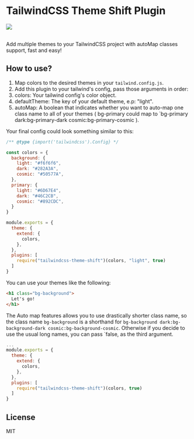# TailwindCSS Theme Shift Plugin

<img src="https://user-images.githubusercontent.com/49946791/218137658-2a0ace5c-b9e9-4bd1-86aa-adb6f441cba5.png" />
<br />
<br />

Add multiple themes to your TailwindCSS project with autoMap classes support, fast and easy!

## How to use?

1. Map colors to the desired themes in your `tailwind.config.js`.
2. Add this plugin to your tailwind's config, pass those arguments in order:
  1. colors: Your tailwind config's color object.
  2. defaultTheme: The key of your default theme, e.p: "light".
  3. autoMap: A boolean that indicates whether you want to auto-map one class name to all of your themes ( bg-primary could map to `bg-primary dark:bg-primary-dark cosmic:bg-primary-cosmic ).

Your final config could look something similar to this:
```js
/** @type {import('tailwindcss').Config} */

const colors = {
  background: {
    light: "#f6f6f6",
    dark: "#282A3A",
    cosmic: "#50577A",
  },
  primary: {
    light: "#6D67E4",
    dark: "#46C2CB",
    cosmic: "#892CDC",
  }
}

module.exports = {
  theme: {
    extend: {
      colors,
    },
  },  
  plugins: [
    require("tailwindcss-theme-shift")(colors, "light", true)
  ]
}
```

You can use your themes like the following:
```html
<h1 class="bg-background">
  Let's go!
</h1>
```

The Auto map features allows you to use drastically shorter class name, so the class name `bg-background` is a shorthand for `bg-background dark:bg-background-dark cosmic:bg-background-cosmic`. Otherwise if you decide to use the usual long names, you can pass `false, as the third argument.

```js
...
module.exports = {
  theme: {
    extend: {
      colors,
    },
  },  
  plugins: [
    require("tailwindcss-theme-shift")(colors, true)
  ]
}
```

## License

MIT

</div>
